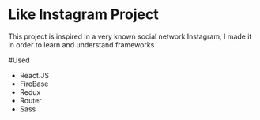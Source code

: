 # Like Instagram Project 

This project is inspired in a very known social network Instagram, I made it in order to learn and understand frameworks

#Used
- React.JS
- FireBase 
- Redux
- Router 
- Sass